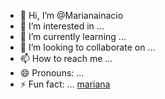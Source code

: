 - 👋 Hi, I’m @Marianainacio
- 👀 I’m interested in ...
- 🌱 I’m currently learning ...
- 💞️ I’m looking to collaborate on ...
- 📫 How to reach me ...
- 😄 Pronouns: ...
- ⚡ Fun fact: ...
[mariana](https://media.tenor.com/J1NZ8ZDtYfAAAAAM/disney-ladyandthetramp.gif)
<!---
Marianainacio/Marianainacio is a ✨ special ✨ repository because its `README.md` (this file) appears on your GitHub profile.
You can click the Preview link to take a look at your changes.
--->

